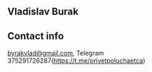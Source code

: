 Vladislav Burak
----------------------
Contact info
-------------
byrakvlad@gmail.com, Telegram 375291726287(https://t.me/privetpoluchaetca)

